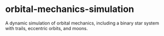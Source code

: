 ﻿# orbital-mechanics-simulation
 A dynamic simulation of orbital mechanics, including a binary star system with trails, eccentric orbits, and moons.
